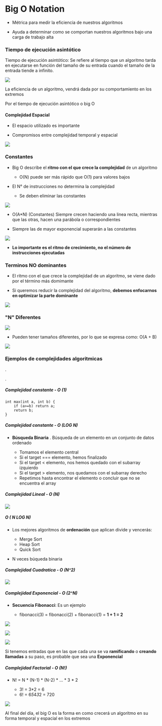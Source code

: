 # Big O Notation

+ Métrica para medir la eficiencia de nuestros algoritmos

+ Ayuda a determinar como se comportan nuestros algoritmos bajo una carga de trabajo alta

### Tiempo de ejecución asintótico

Tiempo de ejecución asintótico: Se refiere al tiempo que un algoritmo tarda en ejecutarse en función del tamaño de su entrada cuando el tamaño de la entrada tiende a infinito. 

![](/images/complejidad-algoritmica/Captura%20de%20pantalla%202024-02-20%20110339.png)


La eficiencia de un algoritmo, vendrá dada por su comportamiento en los extremos

Por el tiempo de ejecución asintótico o big O


#### Complejidad Espacial

+ El espacio utilizado es importante

+ Compromisos entre complejidad temporal y espacial

![](/images/complejidad-algoritmica/Captura%20de%20pantalla%202024-02-20%20110755.png)


### Constantes

+ Big O describe el **ritmo con el que crece la complejidad** de un algoritmo
    + O(N) puede ser más rápido que O(1) para valores bajos


+ El N° de instrucciones no determina la complejidad
    + Se deben eliminar las constantes

![](/images/complejidad-algoritmica/Captura%20de%20pantalla%202024-02-20%20111210.png)



+ O(A*N) (Constantes) Siempre crecen haciendo una linea recta, mientras que las otras, hacen una parábola o correspondientes

+ Siempre las de mayor exponencial superarán a las constantes

![](/images/complejidad-algoritmica/Captura%20de%20pantalla%202024-02-20%20111656.png)


+ **Lo importante es el ritmo de crecimiento, no el número de instrucciones ejecutadas**


### Terminos NO dominantes

+ El ritmo con el que crece la complejidad de un algoritmo, se viene dado por el término más domimante

+ Si queremos reducir la complejidad del algoritmo, **debemos enfocarnos en optimizar la parte dominante**

![](/images/complejidad-algoritmica/Captura%20de%20pantalla%202024-02-20%20112339.png)


### "N" Diferentes

![](/images/complejidad-algoritmica/Captura%20de%20pantalla%202024-02-20%20112618.png)

+ Pueden tener tamaños diferentes, por lo que se expresa como:  O(A + B)

![](/images/complejidad-algoritmica/Captura%20de%20pantalla%202024-02-20%20112838.png)


### Ejemplos de complejidades algoritmicas
.

.

##### Complejidad constante - O (1)

```
int max(int a, int b) {
    if (a>=b) return a;
    return b;
}
```


##### Complejidad constante - O (LOG N)

+ **Búsqueda Binaria** . Búsqueda de un elemento en un conjunto de datos ordenado

    + Tomamos el elemento central
    + Si el target === elemento, hemos finalizado
    + Si el target < elemento, nos hemos quedado con el subarray izquierdo
    + Si el target > elemento, nos quedamos con el subarray derecho
    + Repetimos hasta encontrar el elemento o concluir que no se encuentra el array 


##### Complejidad Lineal - O (N)

![](/images/complejidad-algoritmica/Captura%20de%20pantalla%202024-02-20%20113642.png)


##### O ( N LOG N)

+ Los mejores algoritmos de **ordenación** que aplican divide y vencerás:
    + Merge Sort
    + Heap Sort
    + Quick Sort

+ N veces búqueda binaria


##### Complejidad Cuadratica - O (N^2)

![](/images/complejidad-algoritmica/Captura%20de%20pantalla%202024-02-20%20114019.png)




##### Complejidad Exponencial - O (2^N)


+ **Secuencia Fibonacci**: Es un ejemplo

    + fibonacci(3) = fibonacci(2) + fibonacci(1) = **1 + 1 = 2** 

![](/images/complejidad-algoritmica/Captura%20de%20pantalla%202024-02-20%20120037.png)

![](/images/complejidad-algoritmica/Captura%20de%20pantalla%202024-02-20%20120304.png)

![](/images/complejidad-algoritmica/Captura%20de%20pantalla%202024-02-20%20120627.png)


Si tenemos entradas que en las que cada una se va **ramificando** o **creando llamadas** a su paso, es probable que sea una **Exponencial**



##### Complejidad Factorial - O (N!)

+ N! = N * (N-1) * (N-2) * ... * 3 * 2

    + 3! = 3*2 = 6
    + 6! = 6*5*4*3*2 = 720

![](/images/complejidad-algoritmica/Captura%20de%20pantalla%202024-02-20%20120812.png)




Al final del día, el big O es la forma en como crecerá un algoritmo en su forma temporal y espacial en los extremos